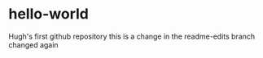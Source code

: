# hello-world
Hugh's first github repository
this is a change in the readme-edits branch
changed again
